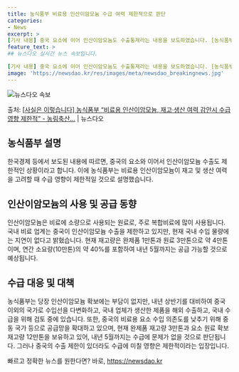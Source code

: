 ```yaml
---
title: 농식품부 비료용 인산이암모늄 수급 여력 제한적으로 판단
categories:
- News
excerpt: >
[기사 내용] 중국 요소에 이어 인산이암모늄도 수출통제라는 내용을 보도하였습니다. [농식품부 설명] 인산이암…
feature_text: >
## 뉴스다오 실시간 뉴스 속보입니다.

[기사 내용] 중국 요소에 이어 인산이암모늄도 수출통제라는 내용을 보도하였습니다. [농식품부 설명] 인산이암…
image: 'https://newsdao.kr/res/images/meta/newsdao_breakingnews.jpg'
---
```


![뉴스다오 속보](https://newsdao.kr/res/images/meta/newsdao_breakingnews.jpg)

<p>출처: <a href="https://newsdao.kr/2769" rel="dofollow">[사실은 이렇습니다] 농식품부 “비료용 인산이암모늄, 재고·생산 여력 감안시 수급 영향 제한적” - 농림축산…</a> | 뉴스다오</p>

<h2 data-ke-size="size26">농식품부 설명</h2>
<p data-ke-size="size16">한국경제 등에서 보도된 내용에 따르면, 중국의 요소와 이어서 인산이암모늄 수출도 제한적인 상황이라고 합니다. 이에 농식품부는 비료용 인산이암모늄이 재고 및 생산 여력을 고려할 때 수급 영향이 제한적일 것으로 설명했습니다.</p>

<h2 data-ke-size="size26">인산이암모늄의 사용 및 공급 동향</h2>
<p data-ke-size="size16">인산이암모늄은 비료에 소량으로 사용되는 원료로, 주로 복합비료에 많이 사용됩니다. 국내 비료 업계는 중국이 인산이암모늄 수출을 제한하고 있지만, 현재 국내 수입 물량에는 지연이 없다고 밝혔습니다. 현재 재고량은 완제품 1만톤과 원료 3만톤으로 약 4만톤이며, 연간 소요량(10만톤)의 약 40%를 포함하여 내년 5월까지는 공급 가능할 것으로 예상됩니다.</p>

<h2 data-ke-size="size26">수급 대응 및 대책</h2>
<p data-ke-size="size16">농식품부는 당장 인산이암모늄 확보에는 부담이 없지만, 내년 상반기를 대비하여 중국 이외의 국가로 수입선을 다변화하고, 국내 업체가 생산한 제품을 해외 수출하고, 국내 수급을 위해 검토 중에 있습니다. 또한, 중국의 비료용 요소 수입 의존도를 낮추기 위해 중동 국가 등으로 공급망을 확대하고 있으며, 현재 완제품 재고량 3만톤과 요소 원료 확보재고량 12만톤을 보유하고 있어, 내년 5월까지는 수급에 문제가 없을 것으로 판단됩니다. 그러나 중국의 수출 제한이 있더라도 수급에 미칠 영향은 제한적이라는 입장입니다.</p> 

빠르고 정확한 뉴스를 원한다면? 바로, <a href="https://newsdao.kr" rel="dofollow">https://newsdao.kr</a>


    
